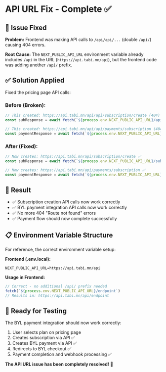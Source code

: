 # API URL Fix - Complete ✅

## 🔧 Issue Fixed

**Problem:** Frontend was making API calls to `/api/api/...` (double `/api/`) causing 404 errors.

**Root Cause:** The `NEXT_PUBLIC_API_URL` environment variable already includes `/api` in the URL (`https://api.tabi.mn/api`), but the frontend code was adding another `/api/` prefix.

## ✅ Solution Applied

Fixed the pricing page API calls:

### Before (Broken):
```javascript
// This created: https://api.tabi.mn/api/api/subscription/create (404)
const subResponse = await fetch(`${process.env.NEXT_PUBLIC_API_URL}/api/subscription/create`, {

// This created: https://api.tabi.mn/api/api/payments/subscription (404)  
const paymentResponse = await fetch(`${process.env.NEXT_PUBLIC_API_URL}/api/payments/subscription`, {
```

### After (Fixed):
```javascript
// Now creates: https://api.tabi.mn/api/subscription/create ✅
const subResponse = await fetch(`${process.env.NEXT_PUBLIC_API_URL}/subscription/create`, {

// Now creates: https://api.tabi.mn/api/payments/subscription ✅
const paymentResponse = await fetch(`${process.env.NEXT_PUBLIC_API_URL}/payments/subscription`, {
```

## 🚀 Result

- ✅ Subscription creation API calls now work correctly
- ✅ BYL payment integration API calls now work correctly  
- ✅ No more 404 "Route not found" errors
- ✅ Payment flow should now complete successfully

## 📋 Environment Variable Structure

For reference, the correct environment variable setup:

**Frontend (.env.local):**
```env
NEXT_PUBLIC_API_URL=https://api.tabi.mn/api
```

**Usage in Frontend:**
```javascript
// Correct - no additional /api/ prefix needed
fetch(`${process.env.NEXT_PUBLIC_API_URL}/endpoint`)
// Results in: https://api.tabi.mn/api/endpoint
```

## 🎯 Ready for Testing

The BYL payment integration should now work correctly:

1. User selects plan on pricing page
2. Creates subscription via API ✅
3. Creates BYL payment via API ✅  
4. Redirects to BYL checkout ✅
5. Payment completion and webhook processing ✅

**The API URL issue has been completely resolved!** 🎉
